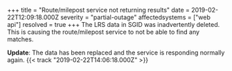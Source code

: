 +++
title = "Route/milepost service not returning results"
date = 2019-02-22T12:09:18.000Z
severity = "partial-outage"
affectedsystems = ["web api"]
resolved = true
+++
The LRS data in SGID was inadvertently deleted. This is causing the route/milepost service to not be able to find any matches.

**Update**: The data has been replaced and the service is responding normally again. {{< track "2019-02-22T14:06:18.000Z" >}}
